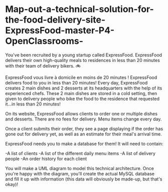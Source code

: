 # Map-out-a-technical-solution-for-the-food-delivery-site-ExpressFood-master-P4-OpenClassrooms- 
You've been recruited by a young startup called ExpressFood. ExpressFood delivers their own high-quality meals to residences in less than 20 minutes with their team of delivery bikers. 🚲

ExpressFood vous livre à domicile en moins de 20 minutes !
ExpressFood delivers food to you in less than 20 minutes!
Every day, ExpressFood creates 2 main dishes and 2 desserts at its headquarters with the help of its experienced chefs. These 2 main dishes are stored in a cold setting, then given to delivery people who bike the food to the residence that requested it...in less than 20 minutes! 

On its website, ExpressFood allows clients to order one or multiple dishes and desserts. There are no fees for delivery. Menu items change every day. 

Once a client submits their order, they see a page displaying if the order has gone out for delivery yet, as well as an estimate for their meal's arrival time.

ExpressFood needs you to make a database for them! It will need to contain: 

-A list of clients
-A list of the different daily menu items
-A list of delivery people
-An order history for each client

You will make a UML diagram to model this technical architecture. Once you're happy with the diagram, you'll create the actual MySQL database and fill it up with information (this data will obviously be made-up, but that's okay)!
 
